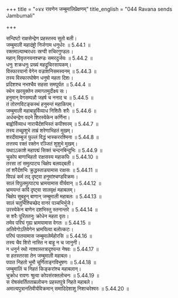 +++
title = "०४४ रावणेन जम्बुमालिप्रेक्षणम्"
title_english = "044 Ravana sends Jambumali"

+++


  
सन्दिष्टो राक्षसेन्द्रेण प्रहस्तस्य सुतो बली।  
जम्बुमाली महादंष्ट्रो निर्जगाम धनुर्धरः ॥ 5.44.1 ॥   
रक्तमाल्याम्बरधरः स्रग्वी रुचिरगुण्डलः।  
महान् विवृत्तनयनश्चण्डः समरदुर्जयः ॥ 5.44.2 ॥   
धनुः शक्रधनुः प्रख्यं महद्रुचिरसायकम्।  
विस्फारयानो वेगेन वज्राशनिसमस्वनम् ॥ 5.44.3 ॥   
तस्य विस्फारघोषेण धनुषो महता दिशः।  
प्रदिशश्च नभश्चैव सहसा समपूर्यत ॥ 5.44.4 ॥   
रथेन खरयुक्तेन तमागतमुदीक्ष्य सः।  
हनुमान् वेगसम्पन्नौ जहर्ष च ननाद च ॥ 5.44.5 ॥   
तं तोरणविटङ्कस्थं हनुमन्तं महाकिपम्।  
जम्बुमाली महाबाहुर्विव्याध निशितैः शरैः ॥ 5.44.6 ॥   
अर्धचन्द्रेण वदने शिरस्येकेन कर्णिना।  
बाह्वोर्विव्याध नाराचैर्दशभिस्तं कपीश्वरम् ॥ 5.44.7 ॥   
तस्य तच्छुशुभे ताम्रं शरेणाभिहतं मुखम्।  
शरदीवाम्बुजं फुल्लं विद्धं भास्कररश्मिना ॥ 5.44.8 ॥   
तत्तस्य रक्तं रक्तेन रञ्जितं शुशुभे मुखम्।  
यथाऽऽकाशे महापद्मं सिक्तं चन्दनबिन्दुभिः ॥ 5.44.9 ॥   
चुकोप बाणाभिहतो राक्षसस्य महाकपिः ॥ 5.44.10 ॥   
तरसा तां समुत्पाट्य चिक्षेप बलवद्बली।  
तां शरैर्दशभिः क्रुद्धस्ताडयामास राक्षसः ॥ 5.44.11 ॥   
विपन्नं कर्म तद् दृष्ट्वा हनुमांश्चण्डविक्रमः।  
सालं विपुलमुत्पाट्य भ्रामयामास वीर्यवान् ॥ 5.44.12 ॥   
भ्रामयन्तं कपिं दृष्ट्वा सालवृक्षं महाबलम्।  
चिक्षेप सुबहून् बाणान् जम्बुमाली महाबलः ॥ 5.44.13 ॥   
सालं चतुर्भिश्चिच्छेद वानरं पञ्चभिर्भुजे।  
उरस्येकेन बाणेन दशभिस्तु स्तनान्तरे ॥ 5.44.14 ॥   
स शरैः पूरिततनुः क्रोधेन महता वृतः।  
तमेव परिघं गृह्य भ्रामयामास वेगतः ॥ 5.44.15 ॥   
अतिवेगोऽतिवेगेन भ्रामयित्वा बलोत्कटः।  
परिघं पातयामास जम्बुमालेर्महोरसि ॥ 5.44.16 ॥   
तस्य चैव शिरो नास्ति न बाहू न च जानुनी।  
न धनुर्न रथो नाश्वास्तत्रादृश्यन्त नेषवः ॥ 5.44.17 ॥   
स हतस्तरसा तेन जम्बुमाली महाबलः।  
पपात निहतो भूमौ चूर्णिताङ्गविभूषणः ॥ 5.44.18 ॥   
जम्बुमालिं च निहतं किङ्करांश्च महाबलान्।  
चुक्रोध रावणः श्रुत्वा कोपसंरक्तलोचनः ॥ 5.44.19 ॥   
स रोषसंवर्तितताम्रलोचनः प्रहस्तपुत्रे निहते महाबले।  
अमात्यपुत्रानतिवीर्यविक्रमान् समादिदेशाशु निशाचरेश्वरः ॥ 5.44.20 ॥   

